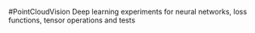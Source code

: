 #PointCloudVision
Deep learning experiments for neural networks, loss functions, tensor operations and tests


